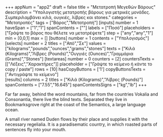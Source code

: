 +++
appNum = "app2"
draft = false
title = "Μετατροπή Μεγεθών Βάρους"
description = "Υπολογιστής μετατροπής βάρους για μετρικές μονάδες. Συμπεριλαμβάνει κιλά, ουγκιές, λίβρες και stones."
categories = "Μετατροπές"
tags = ["Βάρος","Μετατροπή"]
[inputs]
  number = 1
  haveSpan = ["1","1"]
  spanContents = [""]
  labels = ["Ποσό"] 
  placeholders = ["Γράψτε το βάρος που θέλετε να μετατρέψετε"]
  step = ["any","any","1"]
  min = [0,0,1]
  max = []
[buttons]
  number = 1
  contents = ["Υπολογισμός"]
[selects]
  number = 2
  titles = ["Από","Σε"]
  values = ["kilograms","pounds","ounces","grams","stones"]
  texts = ["Κιλά (Kilograms)","Λίβρες (Pounds)","Ουγγιές (Ounces)","Γραμμάρια (Grams)","Stones"]
[textareas]
  number = 0
  counters = [2]
  countersTexts = [["Λέξεις","Χαρακτήρες"]]
  placeholder = ["Γράψτε το κείμενο ή κάντε το copy / paste"]
  rows = [10]
  hasCopyButtons = ['1']
  copyButtonsTexts = ["Αντιγράψτε το κείμενο"]  
[results]
  columns = 2
  titles = ["Κιλά (Kilograms)","Λίβρες (Pounds)"]
  spanContents = ["7.55","16.645"]
  spanContentsSigns = ["kg","lb"]
+++

Far far away, behind the word mountains, far from the countries Vokalia and Consonantia, there live the blind texts. Separated they live in Bookmarksgrove right at the coast of the Semantics, a large language ocean.

A small river named Duden flows by their place and supplies it with the necessary regelialia. It is a paradisematic country, in which roasted parts of sentences fly into your mouth.








